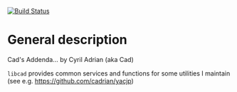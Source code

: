 [![Build Status](https://travis-ci.org/cadrian/libcad.png?branch=master)](https://travis-ci.org/cadrian/libcad)

# General description

Cad's Addenda... by Cyril Adrian (aka Cad)

`libcad` provides common services and functions for some utilities I
maintain (see e.g. https://github.com/cadrian/yacjp)
